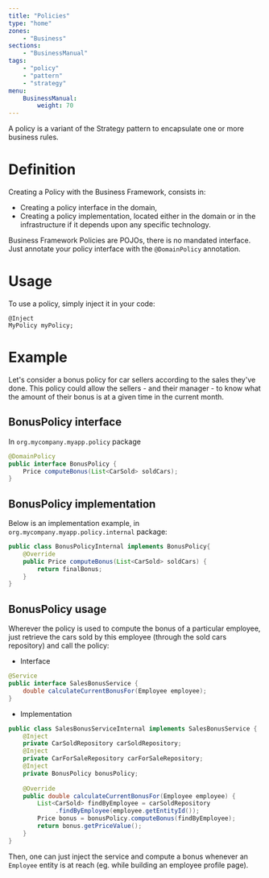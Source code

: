 ```yaml
---
title: "Policies"
type: "home"
zones:
    - "Business"
sections:
    - "BusinessManual"
tags:
    - "policy"
    - "pattern"
    - "strategy"
menu:
    BusinessManual:
        weight: 70
---
```


A policy is a variant of the Strategy pattern to encapsulate one or more business rules.<!--more-->

# Definition

Creating a Policy with the Business Framework, consists in:

* Creating a policy interface in the domain,
* Creating a policy implementation, located either in the domain or in the infrastructure if it depends upon any
specific technology.

Business Framework Policies are POJOs, there is no mandated interface. Just annotate your policy interface with the
`@DomainPolicy` annotation.

# Usage

To use a policy, simply inject it in your code:

    @Inject
    MyPolicy myPolicy;

# Example

Let's consider a bonus policy for car sellers according to the sales they've done. 
This policy could allow the sellers - and their manager - to know what the amount of their bonus is at a given time in
the current month.

## BonusPolicy interface

In `org.mycompany.myapp.policy` package

```java
@DomainPolicy
public interface BonusPolicy {
	Price computeBonus(List<CarSold> soldCars);
}
```

## BonusPolicy implementation

Below is an implementation example, in `org.mycompany.myapp.policy.internal` package:

```java
public class BonusPolicyInternal implements BonusPolicy{
    @Override
	public Price computeBonus(List<CarSold> soldCars) {
		return finalBonus;
	}
}
```

## BonusPolicy usage

Wherever the policy is used to compute the bonus of a particular employee, just retrieve the cars sold by this employee 
(through the sold cars repository) and call the policy:

- Interface

```java
@Service
public interface SalesBonusService {
    double calculateCurrentBonusFor(Employee employee);
}
```

- Implementation

```java
public class SalesBonusServiceInternal implements SalesBonusService {
	@Inject
	private CarSoldRepository carSoldRepository;
	@Inject
	private CarForSaleRepository carForSaleRepository;
	@Inject
	private BonusPolicy bonusPolicy;
	
	@Override
	public double calculateCurrentBonusFor(Employee employee) {
		List<CarSold> findByEmployee = carSoldRepository
             .findByEmployee(employee.getEntityId());
		Price bonus = bonusPolicy.computeBonus(findByEmployee);
		return bonus.getPriceValue();
	}
}
```

Then, one can just inject the service and compute a bonus whenever an `Employee` entity is at reach (eg. while building
an employee profile page).

